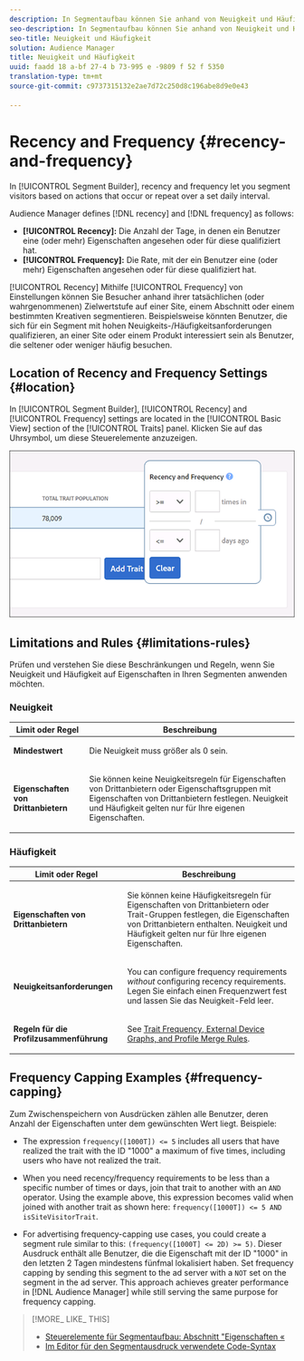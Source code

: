 ```yaml
---
description: In Segmentaufbau können Sie anhand von Neuigkeit und Häufigkeit Besucher basierend auf Aktionen segmentieren, die über ein bestimmtes Tagesintervall auftreten oder sich wiederholen.
seo-description: In Segmentaufbau können Sie anhand von Neuigkeit und Häufigkeit Besucher basierend auf Aktionen segmentieren, die über ein bestimmtes Tagesintervall auftreten oder sich wiederholen.
seo-title: Neuigkeit und Häufigkeit
solution: Audience Manager
title: Neuigkeit und Häufigkeit
uuid: faadd 18 a-bf 27-4 b 73-995 e -9809 f 52 f 5350
translation-type: tm+mt
source-git-commit: c9737315132e2ae7d72c250d8c196abe8d9e0e43

---
```



# Recency and Frequency {#recency-and-frequency}

In [!UICONTROL Segment Builder], recency and frequency let you segment visitors based on actions that occur or repeat over a set daily interval.

Audience Manager defines [!DNL recency] and [!DNL frequency] as follows:

* **[!UICONTROL Recency]:** Die Anzahl der Tage, in denen ein Benutzer eine (oder mehr) Eigenschaften angesehen oder für diese qualifiziert hat.
* **[!UICONTROL Frequency]:** Die Rate, mit der ein Benutzer eine (oder mehr) Eigenschaften angesehen oder für diese qualifiziert hat.

[!UICONTROL Recency] Mithilfe [!UICONTROL Frequency] von Einstellungen können Sie Besucher anhand ihrer tatsächlichen (oder wahrgenommenen) Zielwertstufe auf einer Site, einem Abschnitt oder einem bestimmten Kreativen segmentieren. Beispielsweise könnten Benutzer, die sich für ein Segment mit hohen Neuigkeits-/Häufigkeitsanforderungen qualifizieren, an einer Site oder einem Produkt interessiert sein als Benutzer, die seltener oder weniger häufig besuchen.

## Location of Recency and Frequency Settings {#location}

In [!UICONTROL Segment Builder], [!UICONTROL Recency] and [!UICONTROL Frequency] settings are located in the [!UICONTROL Basic View] section of the [!UICONTROL Traits] panel. Klicken Sie auf das Uhrsymbol, um diese Steuerelemente anzuzeigen.

![](assets/recency_frequency.png)

## Limitations and Rules {#limitations-rules}

Prüfen und verstehen Sie diese Beschränkungen und Regeln, wenn Sie Neuigkeit und Häufigkeit auf Eigenschaften in Ihren Segmenten anwenden möchten.

### Neuigkeit

<table id="table_026064124C694D75B7A960457D50170B"> 
 <thead> 
  <tr> 
   <th colname="col1" class="entry"> Limit oder Regel </th> 
   <th colname="col2" class="entry"> Beschreibung </th> 
  </tr> 
 </thead>
 <tbody> 
  <tr> 
   <td colname="col1"> <p> <b>Mindestwert</b> </p> </td> 
   <td colname="col2"> <p>Die Neuigkeit muss größer als 0 sein. </p> </td> 
  </tr> 
  <tr> 
   <td colname="col1"> <p> <b>Eigenschaften von Drittanbietern</b> </p> </td> 
   <td colname="col2"> <p>Sie können keine Neuigkeitsregeln für Eigenschaften von Drittanbietern oder Eigenschaftsgruppen mit Eigenschaften von Drittanbietern festlegen. Neuigkeit und Häufigkeit gelten nur für Ihre eigenen Eigenschaften. </p> </td> 
  </tr> 
 </tbody> 
</table>

### Häufigkeit

<table id="table_EBD621D26C8B4D03933E8C0753C892A7"> 
 <thead> 
  <tr> 
   <th colname="col1" class="entry"> Limit oder Regel </th> 
   <th colname="col2" class="entry"> Beschreibung </th> 
  </tr> 
 </thead>
 <tbody> 
  <tr> 
   <td colname="col1"> <p> <b>Eigenschaften von Drittanbietern</b> </p> </td> 
   <td colname="col2"> <p>Sie können keine Häufigkeitsregeln für Eigenschaften von Drittanbietern oder Trait-Gruppen festlegen, die Eigenschaften von Drittanbietern enthalten. Neuigkeit und Häufigkeit gelten nur für Ihre eigenen Eigenschaften. </p> </td> 
  </tr> 
  <tr> 
   <td colname="col1"> <p> <b>Neuigkeitsanforderungen</b> </p> </td> 
   <td colname="col2"> <p>You can configure frequency requirements <i>without</i> configuring recency requirements. Legen Sie einfach einen Frequenzwert fest und lassen Sie das Neuigkeit-Feld leer. </p> </td> 
  </tr> 
  <tr> 
   <td colname="col1"> <p><b>Regeln für die Profilzusammenführung</b> </p> </td> 
   <td colname="col2"> <p>See <a href="../../faq/faq-profile-merge.md#trait-freq-device-rules"> Trait Frequency, External Device Graphs, and Profile Merge Rules</a>. </p> </td> 
  </tr> 
 </tbody> 
</table>

## Frequency Capping Examples {#frequency-capping}

Zum Zwischenspeichern von Ausdrücken zählen alle Benutzer, deren Anzahl der Eigenschaften unter dem gewünschten Wert liegt. Beispiele:

* The expression `frequency([1000T]) <= 5` includes all users that have realized the trait with the ID "1000" a maximum of five times, including users who have not realized the trait.
* When you need recency/frequency requirements to be less than a specific number of times or days, join that trait to another with an `AND` operator. Using the example above, this expression becomes valid when joined with another trait as shown here: `frequency([1000T]) <= 5 AND isSiteVisitorTrait`.

* For advertising frequency-capping use cases, you could create a segment rule similar to this: `(frequency([1000T] <= 2D) >= 5)`. Dieser Ausdruck enthält alle Benutzer, die die Eigenschaft mit der ID "1000" in den letzten 2 Tagen mindestens fünfmal lokalisiert haben. Set frequency capping by sending this segment to the ad server with a `NOT` set on the segment in the ad server. This approach achieves greater performance in [!DNL Audience Manager] while still serving the same purpose for frequency capping.

>[!MORE_ LIKE_ THIS]
>
>* [Steuerelemente für Segmentaufbau: Abschnitt "Eigenschaften «](../../features/segments/segment-builder.md#segment-builder-controls-traits)
>* [Im Editor für den Segmentausdruck verwendete Code-Syntax](../../features/segments/segment-code-syntax.md)

